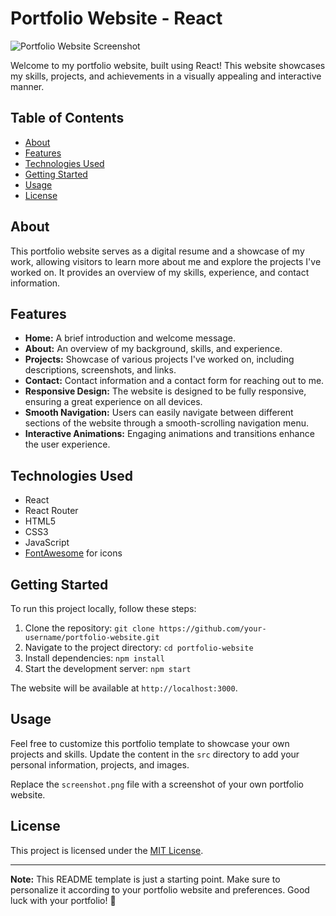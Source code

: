 # Portfolio Website - React

![Portfolio Website Screenshot](screenshot.png)

Welcome to my portfolio website, built using React! This website showcases my skills, projects, and achievements in a visually appealing and interactive manner.

## Table of Contents

- [About](#about)
- [Features](#features)
- [Technologies Used](#technologies-used)
- [Getting Started](#getting-started)
- [Usage](#usage)
- [License](#license)

## About

This portfolio website serves as a digital resume and a showcase of my work, allowing visitors to learn more about me and explore the projects I've worked on. It provides an overview of my skills, experience, and contact information.

## Features

- **Home:** A brief introduction and welcome message.
- **About:** An overview of my background, skills, and experience.
- **Projects:** Showcase of various projects I've worked on, including descriptions, screenshots, and links.
- **Contact:** Contact information and a contact form for reaching out to me.
- **Responsive Design:** The website is designed to be fully responsive, ensuring a great experience on all devices.
- **Smooth Navigation:** Users can easily navigate between different sections of the website through a smooth-scrolling navigation menu.
- **Interactive Animations:** Engaging animations and transitions enhance the user experience.

## Technologies Used

- React
- React Router
- HTML5
- CSS3
- JavaScript
- [FontAwesome](https://fontawesome.com/) for icons

## Getting Started

To run this project locally, follow these steps:

1. Clone the repository: `git clone https://github.com/your-username/portfolio-website.git`
2. Navigate to the project directory: `cd portfolio-website`
3. Install dependencies: `npm install`
4. Start the development server: `npm start`

The website will be available at `http://localhost:3000`.

## Usage

Feel free to customize this portfolio template to showcase your own projects and skills. Update the content in the `src` directory to add your personal information, projects, and images.

Replace the `screenshot.png` file with a screenshot of your own portfolio website.

## License

This project is licensed under the [MIT License](LICENSE).

---

**Note:** This README template is just a starting point. Make sure to personalize it according to your portfolio website and preferences. Good luck with your portfolio! 🚀
